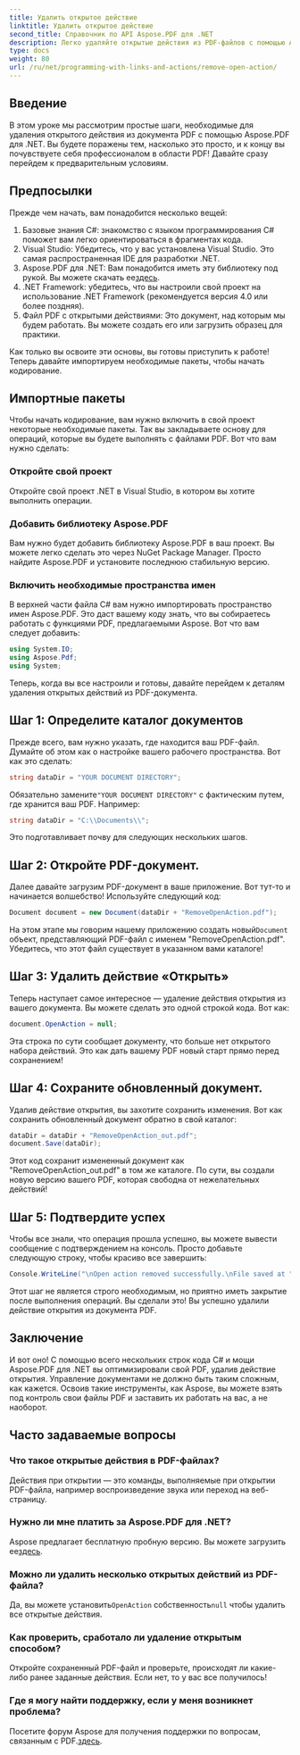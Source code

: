 ```yaml
---
title: Удалить открытое действие
linktitle: Удалить открытое действие
second_title: Справочник по API Aspose.PDF для .NET
description: Легко удаляйте открытые действия из PDF-файлов с помощью Aspose.PDF для .NET! Простое руководство с пошаговыми инструкциями для эффективного управления PDF-файлами.
type: docs
weight: 80
url: /ru/net/programming-with-links-and-actions/remove-open-action/
---
```

## Введение

В этом уроке мы рассмотрим простые шаги, необходимые для удаления открытого действия из документа PDF с помощью Aspose.PDF для .NET. Вы будете поражены тем, насколько это просто, и к концу вы почувствуете себя профессионалом в области PDF! Давайте сразу перейдем к предварительным условиям.

## Предпосылки

Прежде чем начать, вам понадобится несколько вещей:

1. Базовые знания C#: знакомство с языком программирования C# поможет вам легко ориентироваться в фрагментах кода.
2. Visual Studio: Убедитесь, что у вас установлена Visual Studio. Это самая распространенная IDE для разработки .NET.
3.  Aspose.PDF для .NET: Вам понадобится иметь эту библиотеку под рукой. Вы можете скачать ее[здесь](https://releases.aspose.com/pdf/net/). 
4. .NET Framework: убедитесь, что вы настроили свой проект на использование .NET Framework (рекомендуется версия 4.0 или более поздняя).
5. Файл PDF с открытыми действиями: Это документ, над которым мы будем работать. Вы можете создать его или загрузить образец для практики.

Как только вы освоите эти основы, вы готовы приступить к работе! Теперь давайте импортируем необходимые пакеты, чтобы начать кодирование.

## Импортные пакеты

Чтобы начать кодирование, вам нужно включить в свой проект некоторые необходимые пакеты. Так вы закладываете основу для операций, которые вы будете выполнять с файлами PDF. Вот что вам нужно сделать:

### Откройте свой проект

Откройте свой проект .NET в Visual Studio, в котором вы хотите выполнить операции.

### Добавить библиотеку Aspose.PDF

Вам нужно будет добавить библиотеку Aspose.PDF в ваш проект. Вы можете легко сделать это через NuGet Package Manager. Просто найдите Aspose.PDF и установите последнюю стабильную версию.

### Включить необходимые пространства имен

В верхней части файла C# вам нужно импортировать пространство имен Aspose.PDF. Это даст вашему коду знать, что вы собираетесь работать с функциями PDF, предлагаемыми Aspose. Вот что вам следует добавить:

```csharp
using System.IO;
using Aspose.Pdf;
using System;
```

Теперь, когда вы все настроили и готовы, давайте перейдем к деталям удаления открытых действий из PDF-документа.

## Шаг 1: Определите каталог документов

Прежде всего, вам нужно указать, где находится ваш PDF-файл. Думайте об этом как о настройке вашего рабочего пространства. Вот как это сделать:

```csharp
string dataDir = "YOUR DOCUMENT DIRECTORY";
```

 Обязательно замените`"YOUR DOCUMENT DIRECTORY"` с фактическим путем, где хранится ваш PDF. Например:

```csharp
string dataDir = "C:\\Documents\\";
```

Это подготавливает почву для следующих нескольких шагов. 

## Шаг 2: Откройте PDF-документ.

Далее давайте загрузим PDF-документ в ваше приложение. Вот тут-то и начинается волшебство! Используйте следующий код:

```csharp
Document document = new Document(dataDir + "RemoveOpenAction.pdf");
```

 На этом этапе мы говорим нашему приложению создать новый`Document` объект, представляющий PDF-файл с именем "RemoveOpenAction.pdf". Убедитесь, что этот файл существует в указанном вами каталоге!

## Шаг 3: Удалить действие «Открыть»

Теперь наступает самое интересное — удаление действия открытия из вашего документа. Вы можете сделать это одной строкой кода. Вот как:

```csharp
document.OpenAction = null;
```

Эта строка по сути сообщает документу, что больше нет открытого набора действий. Это как дать вашему PDF новый старт прямо перед сохранением!

## Шаг 4: Сохраните обновленный документ.

Удалив действие открытия, вы захотите сохранить изменения. Вот как сохранить обновленный документ обратно в свой каталог:

```csharp
dataDir = dataDir + "RemoveOpenAction_out.pdf";
document.Save(dataDir);
```

Этот код сохранит измененный документ как "RemoveOpenAction_out.pdf" в том же каталоге. По сути, вы создали новую версию вашего PDF, которая свободна от нежелательных действий!

## Шаг 5: Подтвердите успех

Чтобы все знали, что операция прошла успешно, вы можете вывести сообщение с подтверждением на консоль. Просто добавьте следующую строку, чтобы красиво все завершить:

```csharp
Console.WriteLine("\nOpen action removed successfully.\nFile saved at " + dataDir);
```

Этот шаг не является строго необходимым, но приятно иметь закрытие после выполнения операций. Вы сделали это! Вы успешно удалили действие открытия из документа PDF.

## Заключение

И вот оно! С помощью всего нескольких строк кода C# и мощи Aspose.PDF для .NET вы оптимизировали свой PDF, удалив действие открытия. Управление документами не должно быть таким сложным, как кажется. Освоив такие инструменты, как Aspose, вы можете взять под контроль свои файлы PDF и заставить их работать на вас, а не наоборот.

## Часто задаваемые вопросы

### Что такое открытые действия в PDF-файлах?
Действия при открытии — это команды, выполняемые при открытии PDF-файла, например воспроизведение звука или переход на веб-страницу.

### Нужно ли мне платить за Aspose.PDF для .NET?
 Aspose предлагает бесплатную пробную версию. Вы можете загрузить ее[здесь](https://releases.aspose.com/).

### Можно ли удалить несколько открытых действий из PDF-файла?
 Да, вы можете установить`OpenAction` собственность`null` чтобы удалить все открытые действия.

### Как проверить, сработало ли удаление открытым способом?
Откройте сохраненный PDF-файл и проверьте, происходят ли какие-либо ранее заданные действия. Если нет, то у вас все получилось!

### Где я могу найти поддержку, если у меня возникнет проблема?
 Посетите форум Aspose для получения поддержки по вопросам, связанным с PDF.[здесь](https://forum.aspose.com/c/pdf/10).